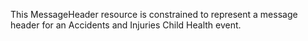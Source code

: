 This MessageHeader resource is constrained to represent a message header for an Accidents and Injuries Child Health event.